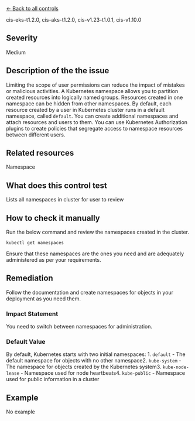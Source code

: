 [← Back to all controls](index.md)


cis-eks-t1.2.0, cis-aks-t1.2.0, cis-v1.23-t1.0.1, cis-v1.10.0

## Severity

Medium

## Description of the the issue

Limiting the scope of user permissions can reduce the impact of mistakes or malicious activities. A Kubernetes namespace allows you to partition created resources into logically named groups. Resources created in one namespace can be hidden from other namespaces. By default, each resource created by a user in Kubernetes cluster runs in a default namespace, called `default`. You can create additional namespaces and attach resources and users to them. You can use Kubernetes Authorization plugins to create policies that segregate access to namespace resources between different users.

## Related resources

Namespace

## What does this control test

Lists all namespaces in cluster for user to review

## How to check it manually

Run the below command and review the namespaces created in the cluster.

```
kubectl get namespaces

```

 Ensure that these namespaces are the ones you need and are adequately administered as per your requirements.

## Remediation

Follow the documentation and create namespaces for objects in your deployment as you need them.

### Impact Statement

You need to switch between namespaces for administration.

### Default Value

By default, Kubernetes starts with two initial namespaces: 1. `default` - The default namespace for objects with no other namespace2. `kube-system` - The namespace for objects created by the Kubernetes system3. `kube-node-lease` - Namespace used for node heartbeats4. `kube-public` - Namespace used for public information in a cluster

## Example

No example
